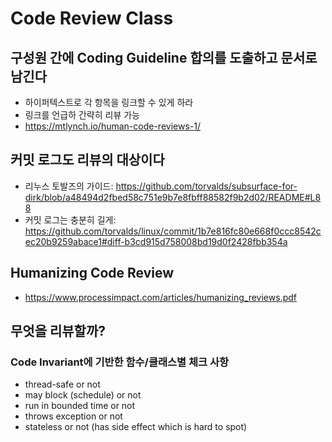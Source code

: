 # Code Review Class

## 구성원 간에 Coding Guideline 합의를 도출하고 문서로 남긴다
* 하이퍼텍스트로 각 항목을 링크할 수 있게 하라
* 링크를 언급하 간략히 리뷰 가능
* https://mtlynch.io/human-code-reviews-1/

## 커밋 로그도 리뷰의 대상이다
* 리누스 토발즈의 가이드: https://github.com/torvalds/subsurface-for-dirk/blob/a48494d2fbed58c751e9b7e8fbff88582f9b2d02/README#L88
* 커밋 로그는 충분히 길게: https://github.com/torvalds/linux/commit/1b7e816fc80e668f0ccc8542cec20b9259abace1#diff-b3cd915d758008bd19d0f2428fbb354a

## Humanizing Code Review
* https://www.processimpact.com/articles/humanizing_reviews.pdf

## 무엇을 리뷰할까?
### Code Invariant에 기반한 함수/클래스별 체크 사항
* thread-safe or not
* may block (schedule) or not
* run in bounded time or not
* throws exception or not
* stateless or not (has side effect which is hard to spot)
